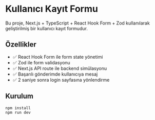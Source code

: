 # Kullanıcı Kayıt Formu

Bu proje, Next.js + TypeScript + React Hook Form + Zod kullanılarak geliştirilmiş bir kullanıcı kayıt formudur.

## Özellikler

- ✅ React Hook Form ile form state yönetimi
- ✅ Zod ile form validasyonu
- ✅ Next.js API route ile backend simülasyonu
- ✅ Başarılı gönderimde kullanıcıya mesaj
- ✅ 2 saniye sonra login sayfasına yönlendirme

## Kurulum

```bash
npm install
npm run dev